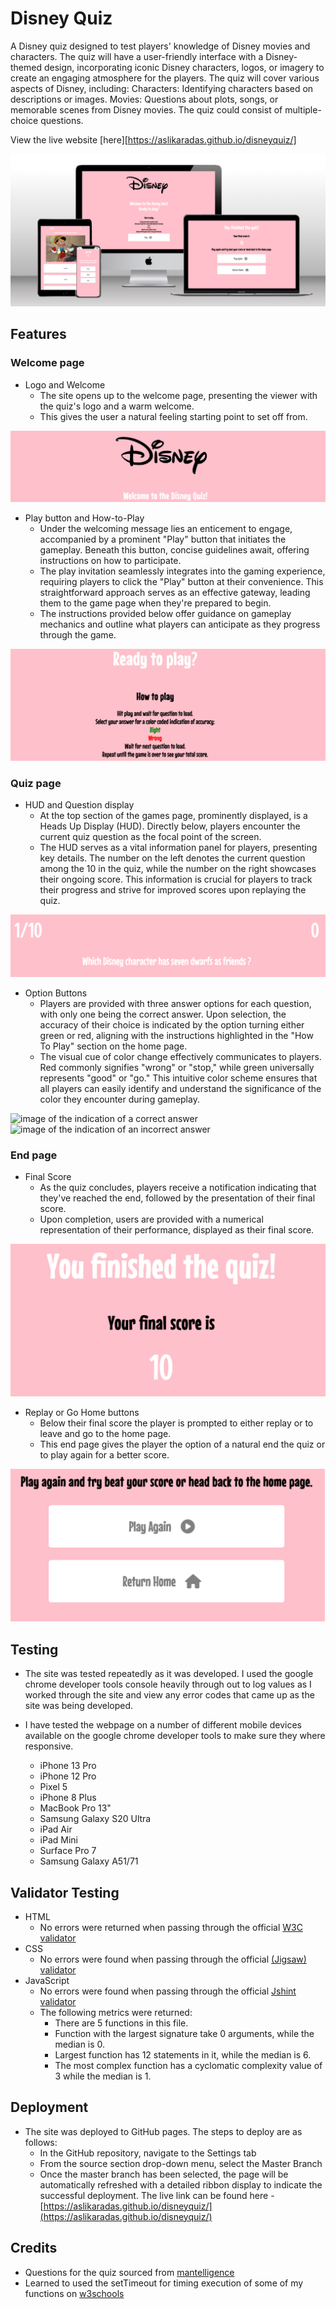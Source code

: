 # Disney Quiz

A Disney quiz designed to test players' knowledge of Disney movies and characters. The quiz will have a user-friendly interface with a Disney-themed design, incorporating iconic Disney characters, logos, or imagery to create an engaging atmosphere for the players. The quiz will cover various aspects of Disney, including:
        Characters: Identifying characters based on descriptions or images.
        Movies: Questions about plots, songs, or memorable scenes from Disney movies.
The quiz could consist of multiple-choice questions.

View the live website [here][https://aslikaradas.github.io/disneyquiz/]

<img src="assets/readme-images/sitemockup.png" alt="image of multiple devise mock ups of the website">

## Features

### Welcome page

* Logo and Welcome
    * The site opens up to the welcome page, presenting the viewer with the quiz's logo and a warm welcome.
    * This gives the user a natural feeling starting point to set off from.


<img src="assets/readme-images/sitewelcome.png" alt="image of site logo and welcome message">

* Play button and How-to-Play
    * Under the welcoming message lies an enticement to engage, accompanied by a prominent "Play" button that initiates the gameplay. Beneath this button, concise guidelines await, offering instructions on how to participate.
    * The play invitation seamlessly integrates into the gaming experience, requiring players to click the "Play" button at their convenience. This straightforward approach serves as an effective gateway, leading them to the game page when they're prepared to begin.
    * The instructions provided below offer guidance on gameplay mechanics and outline what players can anticipate as they progress through the game. 

<img src="assets/readme-images/readytoplay.png" alt="image of the play invitation, play button and the instructions for playing">

### Quiz page

* HUD and Question display
    * At the top section of the games page, prominently displayed, is a Heads Up Display (HUD). Directly below, players encounter the current quiz question as the focal point of the screen.
    * The HUD serves as a vital information panel for players, presenting key details. The number on the left denotes the current question among the 10 in the quiz, while the number on the right showcases their ongoing score. This information is crucial for players to track their progress and strive for improved scores upon replaying the quiz. 

<img src="assets/readme-images/hudandq.png" alt="image of heads up display and the current question">

* Option Buttons
    * Players are provided with three answer options for each question, with only one being the correct answer. Upon selection, the accuracy of their choice is indicated by the option turning either green or red, aligning with the instructions highlighted in the "How To Play" section on the home page.
    * The visual cue of color change effectively communicates to players. Red commonly signifies "wrong" or "stop," while green universally represents "good" or "go." This intuitive color scheme ensures that all players can easily identify and understand the significance of the color they encounter during gameplay.

<img src="assets/readme-images/correct.png" alt="image of the indication of a correct answer">

<img src="assets/readme-images/incorrect.png" alt="image of the indication of an incorrect answer">

### End page

* Final Score
    * As the quiz concludes, players receive a notification indicating that they've reached the end, followed by the presentation of their final score.
    * Upon completion, users are provided with a numerical representation of their performance, displayed as their final score.

<img src="assets/readme-images/finish.png" alt="image of quiz end message and score display">

* Replay or Go Home buttons
    * Below their final score the player is prompted to either replay or to leave and go to the home page.
    * This end page gives the player the option of a natural end the quiz or to play again for a better score. 

<img src="assets/readme-images/replayorhome.png" alt="image of the replay or go home buttons">

## Testing

* The site was tested repeatedly as it was developed. I used the google chrome developer tools console heavily through out to log values as I worked through the site and view any error codes that came up as the site was being developed.

* I have tested the webpage on a number of different mobile devices available on the google chrome developer tools to make sure they where responsive.
    * iPhone 13 Pro
    * iPhone 12 Pro
    * Pixel 5
    * iPhone 8 Plus
    * MacBook Pro 13"
    * Samsung Galaxy S20 Ultra
    * iPad Air
    * iPad Mini
    * Surface Pro 7
    * Samsung Galaxy A51/71

## Validator Testing
* HTML
    * No errors were returned when passing through the official [W3C validator](https://validator.w3.org/nu/)
* CSS
    * No errors were found when passing through the official [(Jigsaw) validator](https://jigsaw.w3.org/css-validator/)
* JavaScript
    * No errors were found when passing through the official [Jshint validator](https://jshint.com/)
    * The following metrics were returned:
        * There are 5 functions in this file.
        * Function with the largest signature take 0 arguments, while the median is 0.
        * Largest function has 12 statements in it, while the median is 6.
        * The most complex function has a cyclomatic complexity value of 3 while the median is 1.

## Deployment
* The site was deployed to GitHub pages. The steps to deploy are as follows:
    * In the GitHub repository, navigate to the Settings tab
    * From the source section drop-down menu, select the Master Branch
    * Once the master branch has been selected, the page will be automatically refreshed with a detailed ribbon display to indicate the successful deployment.
The live link can be found here - [https://aslikaradas.github.io/disneyquiz/](https://aslikaradas.github.io/disneyquiz/)

## Credits

* Questions for the quiz sourced from [mantelligence](https://www.mantelligence.com/video-game-trivia/)
* Learned to used the setTimeout for timing execution of some of my functions on [w3schools](https://www.w3schools.com/js/js_timing.asp)
